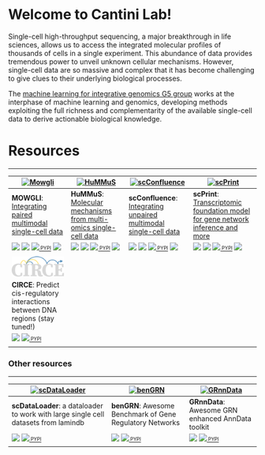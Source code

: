 <!--- [<img alt="Cantini Lab" src="https://raw.githubusercontent.com/cantinilab/.github/main/profile/logos/cantinilab.png" align="right" width="180"/>]([https://saezlab.org/](https://research.pasteur.fr/en/team/machine-learning-for-integrative-genomics/)) -->


# Welcome to Cantini Lab!


Single-cell high-throughput sequencing, a major breakthrough in life sciences, allows us to access the integrated molecular profiles of thousands of cells in a single experiment. This abundance of data provides tremendous power to unveil unknown cellular mechanisms. However, single-cell data are so massive and complex that it has become challenging to give clues to their underlying biological processes.

The [machine learning for integrative genomics G5 group](https://research.pasteur.fr/en/team/machine-learning-for-integrative-genomics/) works at the interphase of machine learning and genomics, developing methods exploiting the full richness and complementarity of the available single-cell data to derive actionable biological knowledge.


# Resources
***
| [<img alt="Mowgli" src="https://raw.githubusercontent.com/r-trimbour/.github/main/profile/logos/mowgli.png" width="600"/>](https://github.com/cantinilab/Mowgli) | [<img alt="HuMMuS" src="https://raw.githubusercontent.com/r-trimbour/.github/main/profile/logos/hummus.png" heigth="20"/>](https://github.com/cantinilab/HuMMuS) | [<img alt="scConfluence" src="https://raw.githubusercontent.com/r-trimbour/.github/main/profile/logos/scconfluence.png" width="400"/>](https://github.com/cantinilab/scconfluence) | [<img alt="scPrint" src="https://raw.githubusercontent.com/r-trimbour/.github/main/profile/logos/scprint.png" width="500"/>](https://github.com/cantinilab/scPrint) |
| --- | --- | --- | --- |
| **MOWGLI**: [Integrating paired multimodal single-cell data](https://doi.org/10.1038/s41467-023-43019-2) | **HuMMuS**: [Molecular mechanisms from multi-omics single-cell data](https://doi.org/10.1093/bioinformatics/btae143) | **scConfluence**: [Integrating unpaired multimodal single-cell data](https://doi.org/10.1038/s41467-024-51382-x) | **scPrint**: [Transcriptomic foundation model for gene network inference and more](https://doi.org/10.1101/2024.07.29.605556) |
| [<img src="https://raw.githubusercontent.com/saezlab/.github/main/profile/icons/home.svg" height="16">](mowgli.rtfd.io) [<img src="https://raw.githubusercontent.com/saezlab/.github/main/profile/icons/python.svg" height="16">](https://github.com/cantinilab/Mowgli) [<img src="https://raw.githubusercontent.com/saezlab/.github/main/profile/icons/package.svg" height="16"><sub><sup> PYPI</sup></sub>](https://pypi.org/project/mowgli/) [<img src="https://raw.githubusercontent.com/saezlab/.github/main/profile/icons/article.svg" height="16">](https://doi.org/10.1038/s41467-023-43019-2) | [<img src="https://raw.githubusercontent.com/saezlab/.github/main/profile/icons/home.svg" height="16">](https://cantinilab.github.io/HuMMuS/) [<img src="https://raw.githubusercontent.com/saezlab/.github/main/profile/icons/r.svg" height="16">](https://github.com/cantinilab/HuMMuS) [<img src="https://raw.githubusercontent.com/saezlab/.github/main/profile/icons/package.svg" height="16"><sub><sup> PYPI</sup></sub>](https://pypi.org/project/hummuspy/) [<img src="https://raw.githubusercontent.com/saezlab/.github/main/profile/icons/article.svg" height="16">](https://doi.org/10.1093/bioinformatics/btae143) | [<img src="https://raw.githubusercontent.com/saezlab/.github/main/profile/icons/home.svg" height="16">](scconfluence.rtfd.io) [<img src="https://raw.githubusercontent.com/saezlab/.github/main/profile/icons/python.svg" height="16">](https://github.com/cantinilab/scConfluence) [<img src="https://raw.githubusercontent.com/saezlab/.github/main/profile/icons/package.svg" height="16"><sub><sup> PYPI</sup></sub>](https://pypi.org/project/scconfluence/) [<img src="https://raw.githubusercontent.com/saezlab/.github/main/profile/icons/article.svg" height="16">](https://doi.org/10.1038/s41467-024-51382-x) | [<img src="https://raw.githubusercontent.com/saezlab/.github/main/profile/icons/home.svg" height="16">](https://www.jkobject.com/scPRINT/) [<img src="https://raw.githubusercontent.com/saezlab/.github/main/profile/icons/python.svg" height="16">](https://github.com/cantinilab/scPrint) [<img src="https://raw.githubusercontent.com/saezlab/.github/main/profile/icons/package.svg" height="16"><sub><sup> PYPI</sup></sub>](https://pypi.org/project/scprint/) [<img src="https://raw.githubusercontent.com/saezlab/.github/main/profile/icons/article.svg" height="16">](https://doi.org/10.1101/2024.07.29.605556) |
|[<img src="https://raw.githubusercontent.com/cantinilab/circe/main/logo_dark_theme.svg" width="600">](https://github.com/cantinilab/circe) |
| **CIRCE**: Predict cis-regulatory interactions between DNA regions  (stay tuned!) | 
|[<img src="https://raw.githubusercontent.com/saezlab/.github/main/profile/icons/python.svg" height="16">](https://github.com/cantinilab/circe) [<img src="https://raw.githubusercontent.com/saezlab/.github/main/profile/icons/package.svg" height="16"><sub><sup> PYPI</sup></sub>](https://pypi.org/project/circe-py/) 

### Other resources
***
| [<img alt="scDataLoader" src="https://github.com/user-attachments/assets/ba87f337-818d-4255-8c91-05119a257bd8" width="400"/>](https://github.com/jkobject/scdataloader) | [<img alt="benGRN" src="https://github.com/user-attachments/assets/6a0f5e96-8f55-4aa6-acea-2cb14e8dcae5" width="500"/>](https://github.com/jkobject/bengrn) | [<img alt="GRnnData" src="https://github.com/user-attachments/assets/b3da8fc5-b8a8-44e4-9000-83ccfc354b47" width="500"/>](https://github.com/cantinilab/grnndata) |
| --- | --- | --- |
| **scDataLoader**: a dataloader to work with large single cell datasets from lamindb | **benGRN**: Awesome Benchmark of Gene Regulatory Networks | **GRnnData**: Awesome GRN enhanced AnnData toolkit |
| [<img src="https://raw.githubusercontent.com/saezlab/.github/main/profile/icons/python.svg" height="16">](https://github.com/jkobject/scdataloader) [<img src="https://raw.githubusercontent.com/saezlab/.github/main/profile/icons/package.svg" height="16"><sub><sup> PYPI</sup></sub>](https://pypi.org/project/scdataloader/) | [<img src="https://raw.githubusercontent.com/saezlab/.github/main/profile/icons/python.svg" height="16">](https://github.com/jkobject/bengrn) [<img src="https://raw.githubusercontent.com/saezlab/.github/main/profile/icons/package.svg" height="16"><sub><sup> PYPI</sup></sub>](https://pypi.org/project/bengrn/) | [<img src="https://raw.githubusercontent.com/saezlab/.github/main/profile/icons/python.svg" height="16">](https://github.com/cantinilab/grnndata) [<img src="https://raw.githubusercontent.com/saezlab/.github/main/profile/icons/package.svg" height="16"><sub><sup> PYPI</sup></sub>](https://pypi.org/project/grnndata/) |
